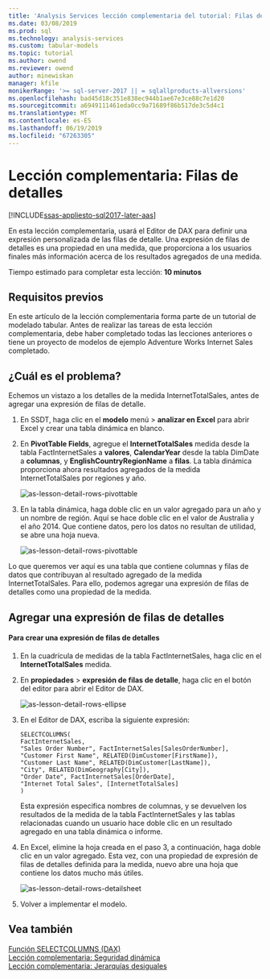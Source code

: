 ```yaml
---
title: 'Analysis Services lección complementaria del tutorial: Filas de detalles | Microsoft Docs'
ms.date: 03/08/2019
ms.prod: sql
ms.technology: analysis-services
ms.custom: tabular-models
ms.topic: tutorial
ms.author: owend
ms.reviewer: owend
author: minewiskan
manager: kfile
monikerRange: '>= sql-server-2017 || = sqlallproducts-allversions'
ms.openlocfilehash: bad45d18c351e838ec944b1ae67e3ce88c7e1d20
ms.sourcegitcommit: a6949111461eda0cc9a71689f86b517de3c5d4c1
ms.translationtype: MT
ms.contentlocale: es-ES
ms.lasthandoff: 06/19/2019
ms.locfileid: "67263305"
---
```

# <a name="supplemental-lesson---detail-rows"></a>Lección complementaria: Filas de detalles

[!INCLUDE[ssas-appliesto-sql2017-later-aas](../../includes/ssas-appliesto-sql2017-later-aas.md)]

En esta lección complementaria, usará el Editor de DAX para definir una expresión personalizada de las filas de detalle. Una expresión de filas de detalles es una propiedad en una medida, que proporciona a los usuarios finales más información acerca de los resultados agregados de una medida. 
  
Tiempo estimado para completar esta lección: **10 minutos**  
  
## <a name="prerequisites"></a>Requisitos previos  

En este artículo de la lección complementaria forma parte de un tutorial de modelado tabular. Antes de realizar las tareas de esta lección complementaria, debe haber completado todas las lecciones anteriores o tiene un proyecto de modelos de ejemplo Adventure Works Internet Sales completado.  
  
## <a name="whats-the-issue"></a>¿Cuál es el problema?

Echemos un vistazo a los detalles de la medida InternetTotalSales, antes de agregar una expresión de filas de detalle.

1.  En SSDT, haga clic en el **modelo** menú > **analizar en Excel** para abrir Excel y crear una tabla dinámica en blanco.
  
2.  En **PivotTable Fields**, agregue el **InternetTotalSales** medida desde la tabla FactInternetSales a **valores**, **CalendarYear** desde la tabla DimDate a **columnas**, y **EnglishCountryRegionName** a **filas**. La tabla dinámica proporciona ahora resultados agregados de la medida InternetTotalSales por regiones y año. 

    ![as-lesson-detail-rows-pivottable](../tutorial-tabular-1400/media/as-lesson-detail-rows-pivottable.png)

3. En la tabla dinámica, haga doble clic en un valor agregado para un año y un nombre de región. Aquí se hace doble clic en el valor de Australia y el año 2014. Que contiene datos, pero los datos no resultan de utilidad, se abre una hoja nueva.

    ![as-lesson-detail-rows-pivottable](../tutorial-tabular-1400/media/as-lesson-detail-rows-sheet.png)
  
Lo que queremos ver aquí es una tabla que contiene columnas y filas de datos que contribuyan al resultado agregado de la medida InternetTotalSales. Para ello, podemos agregar una expresión de filas de detalles como una propiedad de la medida.

## <a name="add-a-detail-rows-expression"></a>Agregar una expresión de filas de detalles

#### <a name="to-create-a-detail-rows-expression"></a>Para crear una expresión de filas de detalles 
  
1. En la cuadrícula de medidas de la tabla FactInternetSales, haga clic en el **InternetTotalSales** medida. 

2. En **propiedades** > **expresión de filas de detalle**, haga clic en el botón del editor para abrir el Editor de DAX.

    ![as-lesson-detail-rows-ellipse](../tutorial-tabular-1400/media/as-lesson-detail-rows-ellipse.png)

3. En el Editor de DAX, escriba la siguiente expresión:

    ```
    SELECTCOLUMNS(
    FactInternetSales,
    "Sales Order Number", FactInternetSales[SalesOrderNumber],
    "Customer First Name", RELATED(DimCustomer[FirstName]),
    "Customer Last Name", RELATED(DimCustomer[LastName]),
    "City", RELATED(DimGeography[City]),
    "Order Date", FactInternetSales[OrderDate],
    "Internet Total Sales", [InternetTotalSales]
    )

    ```

    Esta expresión especifica nombres de columnas, y se devuelven los resultados de la medida de la tabla FactInternetSales y las tablas relacionadas cuando un usuario hace doble clic en un resultado agregado en una tabla dinámica o informe.

4. En Excel, elimine la hoja creada en el paso 3, a continuación, haga doble clic en un valor agregado. Esta vez, con una propiedad de expresión de filas de detalles definida para la medida, nuevo abre una hoja que contiene los datos mucho más útiles.

    ![as-lesson-detail-rows-detailsheet](../tutorial-tabular-1400/media/as-lesson-detail-rows-detailsheet.png)

5. Volver a implementar el modelo.

  
## <a name="see-also"></a>Vea también  

[Función SELECTCOLUMNS (DAX)](/dax/selectcolumns-function-dax)  
[Lección complementaria: Seguridad dinámica](../tutorial-tabular-1400/as-supplemental-lesson-dynamic-security.md)  
[Lección complementaria: Jerarquías desiguales](../tutorial-tabular-1400/as-supplemental-lesson-ragged-hierarchies.md)  
